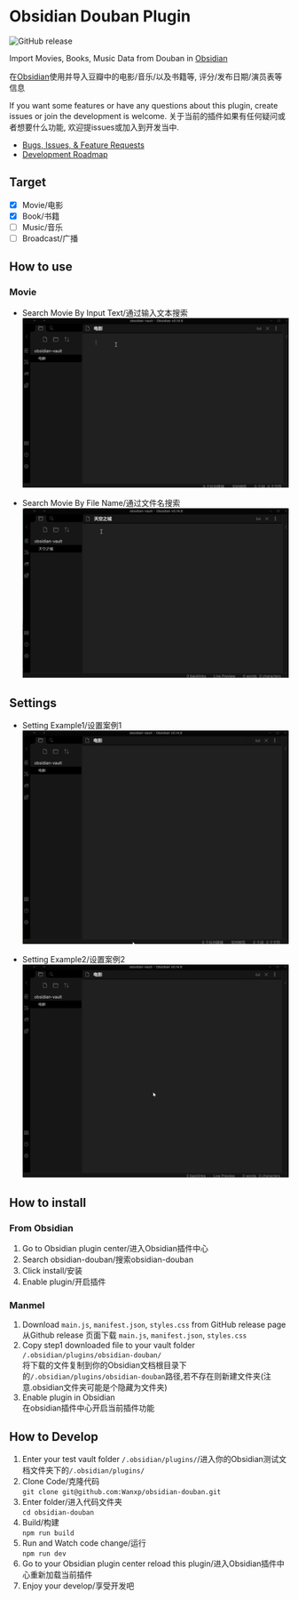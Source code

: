 # Obsidian Douban Plugin

![GitHub release](https://img.shields.io/github/v/release/Wanxp/obsidian-douban)

Import Movies, Books, Music Data from Douban in [Obsidian](https://obsidian.md/)

在[Obsidian](https://obsidian.md/)使用并导入豆瓣中的电影/音乐/以及书籍等, 评分/发布日期/演员表等信息

If you want some features or have any questions about this plugin, create issues or join the development is welcome.
关于当前的插件如果有任何疑问或者想要什么功能, 欢迎提issues或加入到开发当中.

- [Bugs, Issues, & Feature Requests](https://github.com/Wanxp/obsidian-douban/issues)
- [Development Roadmap](https://github.com/users/Wanxp/projects/1)


## Target
- [x] Movie/电影
- [x] Book/书籍
- [ ] Music/音乐
- [ ] Broadcast/广播

## How to use
### Movie
- Search Movie By Input Text/通过输入文本搜索
![Search Movie By Input Text](./doc/search_by_input.gif)

- Search Movie By File Name/通过文件名搜索
![Search Movie By File Name](./doc/search_by_file_name.gif)

## Settings
- Setting Example1/设置案例1
![Setting Example1](./doc/setting_zh.gif)


- Setting Example2/设置案例2
![Setting Example2](./doc/setting_en.gif)

## How to install 
### From Obsidian 
1. Go to Obsidian plugin center/进入Obsidian插件中心
2. Search obsidian-douban/搜索obsidian-douban
3. Click install/安装
4. Enable plugin/开启插件
### Manmel
1. Download `main.js`, `manifest.json`, `styles.css` from GitHub release page  
从Github release 页面下载 `main.js`, `manifest.json`, `styles.css`
2. Copy step1 downloaded file to your vault folder `/.obsidian/plugins/obsidian-douban/`    
将下载的文件复制到你的Obsidian文档根目录下的`/.obsidian/plugins/obsidian-douban`路径,若不存在则新建文件夹(注意.obsidian文件夹可能是个隐藏为文件夹)  
3. Enable plugin in Obsidian  
在obsidian插件中心开启当前插件功能
## How to Develop
1. Enter your test vault folder `/.obsidian/plugins/`/进入你的Obsidian测试文档文件夹下的`/.obsidian/plugins/`  
2. Clone Code/克隆代码  
`git clone git@github.com:Wanxp/obsidian-douban.git`  
3. Enter folder/进入代码文件夹  
`cd obsidian-douban`  
4. Build/构建  
`npm run build`  
5. Run and Watch code change/运行  
`npm run dev`  
6. Go to your Obsidian plugin center reload this plugin/进入Obsidian插件中心重新加载当前插件  
7. Enjoy your develop/享受开发吧  